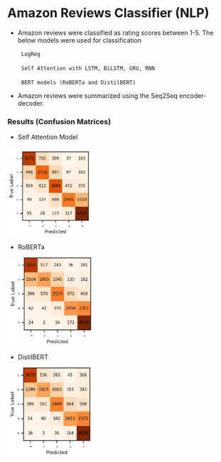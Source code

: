 # Amazon Reviews Classifier (NLP)

- Amazon reviews were classified as rating scores between 1-5.
    The below models were used for classification
  
       LogReg
  
       Self Attention with LSTM, BiLSTM, GRU, RNN
  
       BERT models (RoBERTa and DistilBERT)

- Amazon reviews were summarized using the Seq2Seq encoder-decoder.
  
  
  


  
### Results (Confusion Matrices)
  
  
  - Self Attention Model
  
  
  <img src="confself.PNG" width="200" height="200"/>


  
  - RoBERTa 
  
  
  <img src="roberta.PNG" width="200" height="200"/>

  
  
  - DistilBERT
  
  
   <img src="distilbert.PNG" width="200" height="200"/>

  
  

  
  
